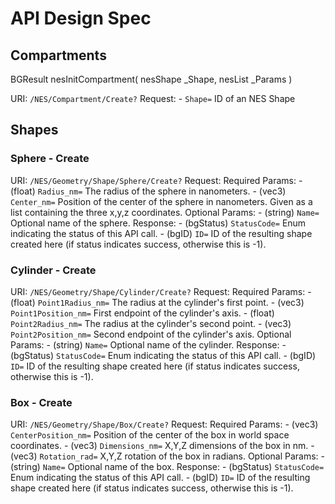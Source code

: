 # API Design Spec


## Compartments
BGResult nesInitCompartment(
    nesShape _Shape,
    nesList _Params
)


URI: `/NES/Compartment/Create?`
Request:
    - `Shape=` ID of an NES Shape

## Shapes

### Sphere - Create
URI: `/NES/Geometry/Shape/Sphere/Create?`
Request:
    Required Params:
        - (float) `Radius_nm=` The radius of the sphere in nanometers.
        - (vec3) `Center_nm=` Position of the center of the sphere in nanometers. Given as a list containing the three x,y,z coordinates.
    Optional Params:
        - (string) `Name=` Optional name of the sphere.
Response:
    - (bgStatus) `StatusCode=` Enum indicating the status of this API call.
    - (bgID) `ID=` ID of the resulting shape created here (if status indicates success, otherwise this is -1).

### Cylinder - Create
URI: `/NES/Geometry/Shape/Cylinder/Create?`
Request:
    Required Params:
        - (float) `Point1Radius_nm=` The radius at the cylinder's first point.
        - (vec3) `Point1Position_nm=` First endpoint of the cylinder's axis.
        - (float) `Point2Radius_nm=` The radius at the cylinder's second point.
        - (vec3) `Point2Position_nm=` Second endpoint of the cylinder's axis.
    Optional Params:
        - (string) `Name=` Optional name of the cylinder.
Response:
    - (bgStatus) `StatusCode=` Enum indicating the status of this API call.
    - (bgID) `ID=` ID of the resulting shape created here (if status indicates success, otherwise this is -1).

### Box - Create
URI: `/NES/Geometry/Shape/Box/Create?`
Request:
    Required Params:
        - (vec3) `CenterPosition_nm=` Position of the center of the box in world space coordinates.
        - (vec3) `Dimensions_nm=` X,Y,Z dimensions of the box in nm.
        - (vec3) `Rotation_rad=` X,Y,Z rotation of the box in radians.
    Optional Params:
        - (string) `Name=` Optional name of the box.
Response:
    - (bgStatus) `StatusCode=` Enum indicating the status of this API call.
    - (bgID) `ID=` ID of the resulting shape created here (if status indicates success, otherwise this is -1).